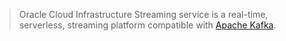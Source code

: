 >Oracle Cloud Infrastructure Streaming service is a real-time, serverless, streaming platform compatible with [Apache Kafka](https://kafka.apache.org).

